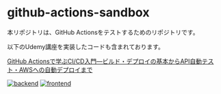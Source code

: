# github-actions-sandbox

本リポジトリは、GitHub Actionsをテストするためのリポジトリです。

以下のUdemy講座を実装したコードも含まれております。

[GitHub Actionsで学ぶCI/CD入門―ビルド・デプロイの基本からAPI自動テスト・AWSへの自動デプロイまで](https://www.udemy.com/course/cicd-with-github-actions)


[![backend](https://github.com/nyuusen/udemy-github-actions/actions/workflows/backend.yml/badge.svg)](https://github.com/nyuusen/udemy-github-actions/actions/workflows/backend.yml)
[![frontend](https://github.com/nyuusen/udemy-github-actions/actions/workflows/frontend.yml/badge.svg?branch=main)](https://github.com/nyuusen/udemy-github-actions/actions/workflows/frontend.yml)
